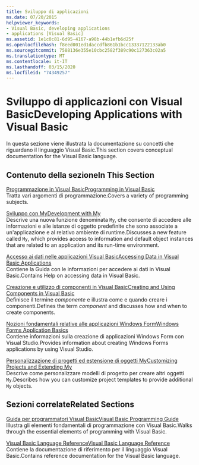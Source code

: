 ```yaml
---
title: Sviluppo di applicazioni
ms.date: 07/20/2015
helpviewer_keywords:
- Visual Basic, developing applications
- applications [Visual Basic]
ms.assetid: 1e1c0c81-6d95-4167-a98b-44b1efb6d25f
ms.openlocfilehash: f8eed001ed1daccdfb861b1bcc13337122133ab0
ms.sourcegitcommit: 7588136e355e10cbc2582f389c90c127363c02a5
ms.translationtype: MT
ms.contentlocale: it-IT
ms.lasthandoff: 03/15/2020
ms.locfileid: "74349257"
---
```

# <a name="developing-applications-with-visual-basic"></a><span data-ttu-id="855ac-102">Sviluppo di applicazioni con Visual Basic</span><span class="sxs-lookup"><span data-stu-id="855ac-102">Developing Applications with Visual Basic</span></span>

<span data-ttu-id="855ac-103">In questa sezione viene illustrata la documentazione su concetti che riguardano il linguaggio Visual Basic.</span><span class="sxs-lookup"><span data-stu-id="855ac-103">This section covers conceptual documentation for the Visual Basic language.</span></span>  
  
## <a name="in-this-section"></a><span data-ttu-id="855ac-104">Contenuto della sezione</span><span class="sxs-lookup"><span data-stu-id="855ac-104">In This Section</span></span>  

 [<span data-ttu-id="855ac-105">Programmazione in Visual Basic</span><span class="sxs-lookup"><span data-stu-id="855ac-105">Programming in Visual Basic</span></span>](../../visual-basic/developing-apps/programming/index.md)  
 <span data-ttu-id="855ac-106">Tratta vari argomenti di programmazione.</span><span class="sxs-lookup"><span data-stu-id="855ac-106">Covers a variety of programming subjects.</span></span>  
  
 [<span data-ttu-id="855ac-107">Sviluppo con My</span><span class="sxs-lookup"><span data-stu-id="855ac-107">Development with My</span></span>](../../visual-basic/developing-apps/development-with-my/index.md)  
 <span data-ttu-id="855ac-108">Descrive una nuova funzione denominata `My`, che consente di accedere alle informazioni e alle istanze di oggetto predefinite che sono associate a un'applicazione e al relativo ambiente di runtime.</span><span class="sxs-lookup"><span data-stu-id="855ac-108">Discusses a new feature called `My`, which provides access to information and default object instances that are related to an application and its run-time environment.</span></span>  
  
 [<span data-ttu-id="855ac-109">Accesso ai dati nelle applicazioni Visual Basic</span><span class="sxs-lookup"><span data-stu-id="855ac-109">Accessing Data in Visual Basic Applications</span></span>](../../visual-basic/developing-apps/accessing-data.md)  
 <span data-ttu-id="855ac-110">Contiene la Guida con le informazioni per accedere ai dati in Visual Basic.</span><span class="sxs-lookup"><span data-stu-id="855ac-110">Contains Help on accessing data in Visual Basic.</span></span>  
  
 [<span data-ttu-id="855ac-111">Creazione e utilizzo di componenti in Visual Basic</span><span class="sxs-lookup"><span data-stu-id="855ac-111">Creating and Using Components in Visual Basic</span></span>](../../visual-basic/developing-apps/creating-and-using-components.md)  
 <span data-ttu-id="855ac-112">Definisce il termine *componente* e illustra come e quando creare i componenti.</span><span class="sxs-lookup"><span data-stu-id="855ac-112">Defines the term *component* and discusses how and when to create components.</span></span>  
  
 [<span data-ttu-id="855ac-113">Nozioni fondamentali relative alle applicazioni Windows Form</span><span class="sxs-lookup"><span data-stu-id="855ac-113">Windows Forms Application Basics</span></span>](../../visual-basic/developing-apps/windows-forms/index.md)  
 <span data-ttu-id="855ac-114">Contiene informazioni sulla creazione di applicazioni Windows Form con Visual Studio.</span><span class="sxs-lookup"><span data-stu-id="855ac-114">Provides information about creating Windows Forms applications by using Visual Studio.</span></span>  
  
 [<span data-ttu-id="855ac-115">Personalizzazione di progetti ed estensione di oggetti My</span><span class="sxs-lookup"><span data-stu-id="855ac-115">Customizing Projects and Extending My</span></span>](../../visual-basic/developing-apps/customizing-extending-my/index.md)  
 <span data-ttu-id="855ac-116">Descrive come personalizzare modelli di progetto per creare altri oggetti `My`.</span><span class="sxs-lookup"><span data-stu-id="855ac-116">Describes how you can customize project templates to provide additional `My` objects.</span></span>  
  
## <a name="related-sections"></a><span data-ttu-id="855ac-117">Sezioni correlate</span><span class="sxs-lookup"><span data-stu-id="855ac-117">Related Sections</span></span>  

 [<span data-ttu-id="855ac-118">Guida per programmatori Visual Basic</span><span class="sxs-lookup"><span data-stu-id="855ac-118">Visual Basic Programming Guide</span></span>](../../visual-basic/programming-guide/index.md)  
 <span data-ttu-id="855ac-119">Illustra gli elementi fondamentali di programmazione con Visual Basic.</span><span class="sxs-lookup"><span data-stu-id="855ac-119">Walks through the essential elements of programming with Visual Basic.</span></span>  
  
 [<span data-ttu-id="855ac-120">Visual Basic Language Reference</span><span class="sxs-lookup"><span data-stu-id="855ac-120">Visual Basic Language Reference</span></span>](../../visual-basic/language-reference/index.md)  
 <span data-ttu-id="855ac-121">Contiene la documentazione di riferimento per il linguaggio Visual Basic.</span><span class="sxs-lookup"><span data-stu-id="855ac-121">Contains reference documentation for the Visual Basic language.</span></span>
